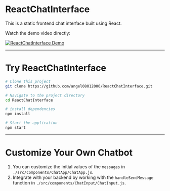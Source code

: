 # ReactChatInterface

This is a static frontend chat interface built using React.

Watch the demo video directly:

[![ReactChatInterface Demo](https://img.youtube.com/vi/9CkokWatWFw/0.jpg)](https://youtu.be/9CkokWatWFw?si=PvEJjvWxQ-RagMNT)

---

# Try ReactChatInterface

```bash
# Clone this project
git clone https://github.com/angel08012000/ReactChatInterface.git

# Navigate to the project directory
cd ReactChatInterface

# install dependencies
npm install

# Start the application
npm start
```

---
# Customize Your Own Chatbot
1. You can customize the initial values of the `messages` in `./src/components/ChatApp/ChatApp.js`.
2. Integrate with your backend by working with the `handleSendMessage` function in `./src/components/ChatInput/ChatInput.js`.
